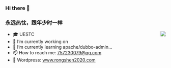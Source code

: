 ### Hi there 👋

### **永远热忱，跟年少时一样**

<img align="right" src="https://github-readme-stats.vercel.app/api?username=Aaron-boom&show_icons=true&icon_color=CE1D2D&text_color=718096&bg_color=ffffff&hide_title=true"/>

<!--
**Aaron-boom/Aaron-boom** is a ✨ _special_ ✨ repository because its `README.md` (this file) appears on your GitHub profile.
Here are some ideas to get you started:
- 🔭 I’m currently working on ...
- 🌱 I’m currently learning ...
- 👯 I’m looking to collaborate on ...
- 🤔 I’m looking for help with ...
- 💬 Ask me about ... 
- 😄 Pronouns: ...
- ⚡ Fun fact: ...
-->

- 🎓 UESTC
- 🔭 I’m currently working on 
- 🌱 I’m currently learning apache/dubbo-admin...
- 📫 How to reach me: 757230079@qq.com
- 👯 Wordpress: www.rongshen2020.com

